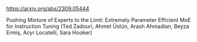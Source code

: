 https://arxiv.org/abs/2309.05444

Pushing Mixture of Experts to the Limit: Extremely Parameter Efficient MoE for Instruction Tuning (Ted Zadouri, Ahmet Üstün, Arash Ahmadian, Beyza Ermiş, Acyr Locatelli, Sara Hooker)